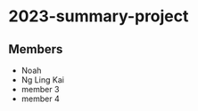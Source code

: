 # 2023-summary-project

## Members

- Noah
- Ng Ling Kai
- member 3
- member 4

<Description of your project>
